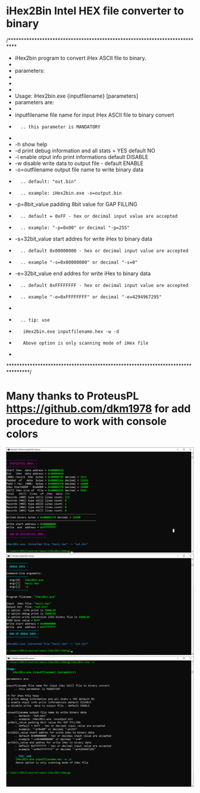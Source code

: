 
# iHex2Bin Intel HEX file converter to binary

 /***************************************************************************
 * iHex2bin program to convert iHex ASCII file to binary.
 * 
 * parameters:
 * 
 *
 * 
 *	Usage: iHex2bin.exe {inputfilename} [parameters]
 *	parameters are:
 *
 *	inputfilename file name for input iHex ASCII file to binary convert
 *	     .. this parameter is MANDATORY
 *
 *	-h show help
 *	-d print debug information and all stats = YES default NO
 *	-i enable otput info print informations default DISABLE
 *	-w disable write  data to output file - default ENABLE
 *	-o=outfilename output file name to write binary data
 *	     .. default: "out.bin"
 *	     .. example: iHex2bin.exe -o=output.bin
 *	-p=8bit_value padding 8bit value for GAP FILLING
 *	     .. default = 0xFF - hex or decimal input value are accepted
 *	     .. example: "-p=0x00" or decimal "-p=255" 
 *	-s=32bit_value start addres for write iHex to binary data
 *	     .. default 0x00000000 - hex or decimal input value are accepted
 *	     .. example "-s=0x00000000" or decimal "-s=0"
 *  -e=32bit_value end addres for write iHex to binary data
 *	     .. default 0xFFFFFFFF - hex or decimal input value are accepted
 *	     .. example "-e=0xFFFFFFFF" or decimal "-e=4294967295"
 *
 *	     .. tip: use 
 *	      iHex2bin.exe inputfilename.hex -w -d 
 *	      Above option is only scanning mode of iHex file
 *
 ********************************************************************************/

# Many thanks to ProteusPL   https://github.com/dkm1978  for add procedure to work with console colors

![Screenshot](/PICTURES/console01.jpg)
![Screenshot](/PICTURES/console02.jpg)
![Screenshot](/PICTURES/console03.jpg)